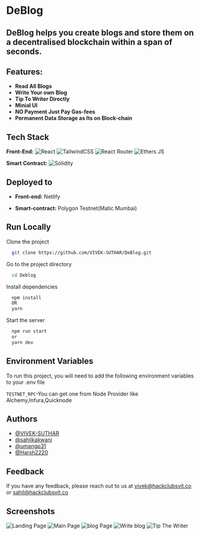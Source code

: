# DeBlog

## DeBlog helps you create blogs and store them on a decentralised blockchain within a span of seconds.

## Features:

- **Read All Blogs**
- **Write Your own Blog**
- **Tip To Writer Directly**
- **Minial UI**
- **NO Payment Just Pay Gas-fees**
- **Permanent Data Storage as Its on Block-chain**

## Tech Stack

**Front-End:**
![React](https://img.shields.io/badge/react-%2320232a.svg?style=for-the-badge&logo=react&logoColor=%2361DAFB)
![TailwindCSS](https://img.shields.io/badge/tailwindcss-%2338B2AC.svg?style=for-the-badge&logo=tailwind-css&logoColor=black)
![React Router](https://img.shields.io/badge/React_Router-CA4245?style=for-the-badge&logo=react-router&logoColor=white)
![Ethers JS](https://img.shields.io/badge/EthersJS-pink?style=for-the-badge&logo=javascript&logoColor=black)

**Smart Contract:** ![Solidity](https://img.shields.io/badge/solidity-%2338B2AC.svg?style=for-the-badge&logo=solidity&logoColor=black)

## Deployed to

- **Front-end:** Netlify

- **Smart-contract:** Polygon Testnet(Matic Mumbai)

## Run Locally

Clone the project

```bash
  git clone https://github.com/VIVEK-SUTHAR/DeBlog.git
```

Go to the project directory

```bash
  cd Deblog
```

Install dependencies

```bash
  npm install
  OR
  yarn
```

Start the server

```bash
  npm run start
  or
  yarn dev
```

## Environment Variables

To run this project, you will need to add the following environment variables to your .env file

`TESTNET_RPC`-You can get one from Node Provider like Alchemy,Infura,Quicknode

## Authors

- [@VIVEK-SUTHAR](https://www.github.com/VIVEK-SUTHAR)
- [@sahilkakwani](https://www.github.com/sahilkakwani)
- [@umangp31](https://github.com/umangp31)
- [@Harsh2220](https://github.com/Harsh2220)

## Feedback

If you have any feedback, please reach out to us at vivek@hackclubsvit.co or sahil@hackclubsvit.co

## Screenshots

![Landing Page](https://ipfs.filebase.io/ipfs/QmVrvkLehb5YB4FWgoWfbfqCRUfgT3uGq82wM7aSF9RmxU)
![Main Page](https://ipfs.filebase.io/ipfs/QmdSf2EMNXmTEnLksBhwj9cT8iHGa3baR8U8mDojLyzpsy)
![blog Page](https://ipfs.filebase.io/ipfs/QmTGahRUpr1RgQiANwELymDfyqUnBp1Yc3qY6Bq8812iBE)
![Write blog](https://ipfs.filebase.io/ipfs/QmbXBd6Ygu1zSzQKdmmZAJijrrZ5MHVZaqQe4reACC5hyD)
![Tip The Writer](https://ipfs.filebase.io/ipfs/QmcsVVQvNnzhtV5eLa65Q5GAhbD9WUF7jgaFJtNUxSY8ja/QmfQcH39YA9L6C8Y9QqiNydki1rmixTW6qZAMkZLqtgY7m)
